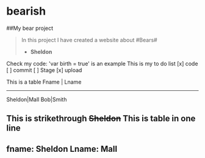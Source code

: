 # bearish
##My bear project
> In this project I have created a website about #Bears#
>- **Sheldon**

Check my code: 'var birth = true'  is an example
This is my to do list
[x] code
[ ] commit
[ ] Stage
[x] upload

This is a table
Fname | Lname
-----    -----
Sheldon|Mall
Bob|Smith

This is strikethrough ~~Sheldon~~
This is table in one line
---
fname: Sheldon
Lname: Mall
---
<!-- this is a comment-->
